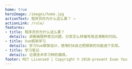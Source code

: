 ```yaml
---
home: true
heroImage: /images/home.jpg
actionText: 程序员你为什么这么累？ →
actionLink: /rule/
features:
- title: 程序员你为什么这么累？
  details: 讲解编程种常见问题，分享怎么样编写简洁清晰的代码。
- title: Vue框架学习
  details: 学习Vue框架设计，使用ES6自己把框架的功能逐个实现。
- title: 学习笔记
  details: 记录技术学习种的偶得。
footer: MIT Licensed | Copyright © 2018-present Evan You
---
```

